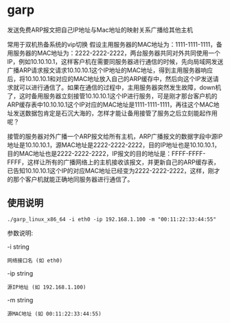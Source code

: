 # garp
发送免费ARP报文把自己IP地址与Mac地址的映射关系广播给其他主机

常用于双机热备系统的vip切换
假设主用服务器的MAC地址为：1111-1111-1111，备用服务器的MAC地址为：2222-2222-2222，两台服务器共同对外共同使用一个IP，例如10.10.10.1，这样客户机在需要同服务器进行通信的时候，先向局域网发送广播ARP请求报文请求10.10.10.1这个IP地址的MAC地址，得到主用服务器响应后，将10.10.10.1和对应的MAC地址放入自己的ARP缓存中，然后向这个IP发送请求就可以进行通信了。如果在通信的过程中，主用服务器突然发生故障，down机了，这时备用服务器立刻接管10.10.10.1这个IP进行服务，可是刚才那台客户机的ARP缓存表中10.10.10.1这个IP对应的MAC地址是1111-1111-1111，再往这个MAC地址发送数据包肯定是石沉大海的，怎样才能让备用接管了服务之后立刻能起作用呢？

接管的服务器对外广播一个ARP报文给所有主机，ARP广播报文的数据字段中源IP地址是10.10.10.1，源MAC地址是2222-2222-2222，目的IP地址也是10.10.10.1，目的MAC地址也是2222-2222-2222，IP报文的目的地址是：FFFF-FFFF-FFFF，这样让所有的广播网络上的主机接收该报文，并更新自己的ARP缓存表，已告知10.10.10.1这个IP的对应MAC地址已经变为2222-2222-2222，这样，刚才的那个客户机就能正确地同服务器进行通信了。

## 使用说明
`./garp_linux_x86_64 -i eth0 -ip 192.168.1.100 -m "00:11:22:33:44:55"`


参数说明:

  -i string

    网络接口名 (如 eth0)

  -ip string
    
    源IP地址 (如 192.168.1.100)

  -m string
    
    源MAC地址 (如 00:11:22:33:44:55)

